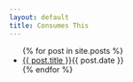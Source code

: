 ```yaml
---
layout: default
title: Consumes This
---
```

<ul>
{% for post in site.posts %}
	<li><a href="{{ post.url | relative_url }}">{{ post.title }}</a><span>{{ post.date }}</span></li>
{% endfor %}
</ul>